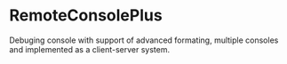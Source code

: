 RemoteConsolePlus
=================

Debuging console with support of advanced formating, multiple consoles and implemented as a client-server system.